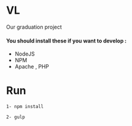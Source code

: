 # VL
 Our graduation project


 #### You should install these if you want to develop :  
  - NodeJS  
  - NPM
  - Apache , PHP

# Run
    1- npm install

    2- gulp
